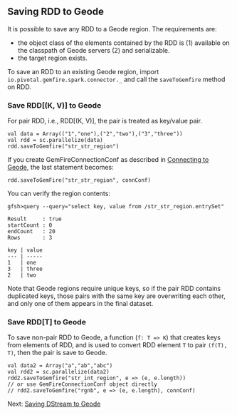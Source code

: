 ## Saving RDD to Geode

It is possible to save any RDD to a Geode region. The requirements are:
 - the object class of the elements contained by the RDD is 
   (1) available on the classpath of Geode servers 
   (2) and serializable.
 - the target region exists.

To save an RDD to an existing Geode region, import 
`io.pivotal.gemfire.spark.connector._` and call the `saveToGemfire` 
method on RDD.

### Save RDD[(K, V)] to Geode
For pair RDD, i.e., RDD[(K, V)], the pair is treated as key/value pair.
```
val data = Array(("1","one"),("2","two"),("3","three"))
val rdd = sc.parallelize(data)
rdd.saveToGemfire("str_str_region")
```

If you create GemFireConnectionConf as described in 
[Connecting to Geode](3_connecting.md), the last statement becomes:
```
rdd.saveToGemFire("str_str_region", connConf)
```

You can verify the region contents:
```
gfsh>query --query="select key, value from /str_str_region.entrySet"

Result     : true
startCount : 0
endCount   : 20
Rows       : 3

key | value
--- | -----
1   | one
3   | three
2   | two
```

Note that Geode regions require unique keys, so if the pair RDD 
contains duplicated keys, those pairs with the same key are overwriting
each other, and only one of them appears in the final dataset.

### Save RDD[T] to Geode
To save non-pair RDD to Geode, a function (`f: T => K`) that creates keys
from elements of RDD, and is used to convert RDD element `T` to pair `(f(T), T)`,
then the pair is save to Geode.

```
val data2 = Array("a","ab","abc")
val rdd2 = sc.parallelize(data2)
rdd2.saveToGemfire("str_int_region", e => (e, e.length))
// or use GemFireConnectionConf object directly
// rdd2.saveToGemfire("rgnb", e => (e, e.length), connConf)
```

 
Next: [Saving DStream to Geode](7_save_dstream.md)
